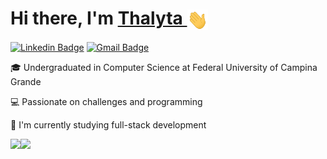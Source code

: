 <h1>Hi there, I'm <a href="https://thalytabdn.github.io">Thalyta
  </a><img align="center" src="assets/wave.gif" height="33px"/>
</h1>

[![Linkedin Badge](https://img.shields.io/badge/-Thalyta-blue?style=flat-square&logo=Linkedin&logoColor=white&link=https://www.linkedin.com/in/thalytabdn/)](https://www.linkedin.com/in/thalytabdn/)
[![Gmail Badge](https://img.shields.io/badge/-thalyta.nascimento@ccc.ufcg.edu.br-c14438?style=flat-square&logo=Gmail&logoColor=white&link=mailto:thalyta.nascimento@ccc.ufcg.edu.br)](mailto:thalyta.nascimento@ccc.ufcg.edu.br)

🎓 Undergraduated in Computer Science at Federal University of Campina Grande

💻 Passionate on challenges and programming

🎯 I'm currently studying full-stack development



<a href="https://github.com/thalytabdn/github-readme-statst">
  <img align="left"  height='150px' src="https://github-readme-stats.vercel.app/api?username=thalytabdn&show_icons=true&theme=omni" />
</a>

<a href="https://github.com/thalytabdn/github-readme-stats">
  <img align="left" height='150px' src="https://github-readme-stats.vercel.app/api/top-langs/?username=thalytabdn&hide=jupyter%20notebook,html&layout=compact&theme=omni" />
</a><br><br><br><br><br><br><br><br>
<br>
